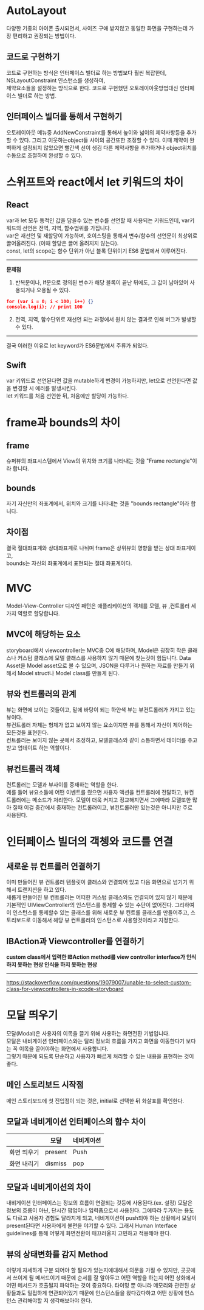# AutoLayout

다양한 기종의 아이폰 출시되면서, 사이즈 구애 받지않고 동일한 화면을 구현하는데 가장 편리하고 권장되는 방법이다.

## 코드로 구현하기

코드로 구현하는 방식은 인터페이스 빌더로 하는 방법보다 훨씬 복잡한데, NSLayoutConstraint 인스턴스를 생성하여,  
제약요소들을 설정하는 방식으로 한다.
코드로 구현했던 오토레이아웃방법대신 인터페이스 빌더로 하는 방법.

## 인터페이스 빌더를 통해서 구현하기

오토레이아웃 메뉴중 AddNewConstraint를 통해서 높이와 넓이의 제약사항등을 추가할 수 있다. 그리고 이웃하는object들 사이의 공간또한 조정할 수 있다.
이때 제약이 완벽하게 설정되지 않았으면 빨간색 선이 생김 다른 제약사항을 추가하거나 object위치를 수동으로 조절하여 완성할 수 있다.

# 스위프트와 react에서 let 키워드의 차이

## React

var과 let 모두 동적인 값을 담을수 있는 변수를 선언할 때 사용되는 키워드인데, var키워드의 선언은 전역, 지역, 함수범위를 가집니다.  
var은 재선언 및 재할당이 가능하며, 호이스팅을 통해서 변수/함수의 선언문이 최상위로 끌어올려진다. (이때 할당은 끌어 올려지지 않는다).  
const, let의 scope는 함수 단위가 아닌 블록 단위이기 ES6 문법에서 이루어진다.

---

**문제점**

1. 반복문이나, If문으로 정의된 변수가 해당 블록이 끝난 뒤에도, 그 값이 남아있어 사용되거나 오용될 수 있다.

```json
for (var i = 0; i < 100; i++) {}
console.log(i); // print 100
```

2. 전역, 지역, 함수단위로 재선언 되는 과정에서 원치 않는 결과로 인해 버그가 발생할 수 있다.

---

결국 이러한 이유로 let keyword가 ES6문법에서 주류가 되었다.

## Swift

var 키워드로 선언된다면 값을 mutable하게 변경이 가능하지만, let으로 선언한다면 값을 변경할 시 에러를 발생시킨다.  
let 키워드를 처음 선언한 뒤, 처음에만 할당이 가능하다.

# frame과 bounds의 차이

## frame

슈퍼뷰의 좌표시스템에서 View의 위치와 크기를 나타내는 것을 "Frame rectangle"이라 합니다.

## bounds

자기 자신만의 좌표계에서, 위치와 크기를 나타내는 것을 "bounds rectangle"이라 합니다.

## 차이점

결국 절대좌표계와 상대좌표계로 나뉘며 frame은 상위뷰의 영향을 받는 상대 좌표계이고,  
bounds는 자신의 좌표계에서 표현되는 절대 좌표계이다.

# MVC

Model-View-Controller 디자인 패턴은 애플리케이션의 객체를 모델, 뷰 ,컨트롤러 세가지 역할로 할당합니다.

## MVC에 해당하는 요소

storyboard에서 viewcontroller는 MVC중 C에 해당하며, Model은 굉장히 작은 클래스나 커스텀 클래스에 모델 클래스를 사용하지 않기 때문에 찾는것이 힘듭니다.
Data Asset을 Model asset으로 볼 수 있으며, JSON을 다루거나 원하는 자료를 만들기 위해서 Model struct나 Model class를 만들게 된다.

## 뷰와 컨트롤러의 관계

뷰는 화면에 보이는 것들이고, 밑에 바탕이 되는 하얀색 뷰는 뷰컨트롤러가 가지고 있는 뷰이다.  
뷰컨트롤러 자체는 형체가 없고 보이지 않는 요소이지만 뷰를 통해서 자신이 제어하는 모든것들 표현한다.  
컨트롤러는 보이지 않는 곳에서 조정하고, 모델클래스와 같이 소통하면서 데이터를 주고받고 업데이트 하는 역할이다.

## 뷰컨트롤러 객체

컨트롤러는 모델과 뷰사이를 중재하는 역할을 한다.  
예를 들어 뷰요소들에 어떤 이벤트를 줬으면 사용자 액션을 컨트롤러에 전달하고, 뷰컨트롤러에는 메소드가 처리한다.
모델이 더욱 커지고 정교해지면서 그에따라 모델또한 많아 질때 이걸 중간에서 중재하는 컨트롤러이고, 뷰컨트롤러만 있는것은 아니지만 주로 사용된다.

# 인터페이스 빌더의 객쳉와 코드를 연결

## 새로운 뷰 컨트롤러 연결하기

이미 만들어진 뷰 컨트롤러 템플릿이 클래스와 연결되어 있고 다음 화면으로 넘기기 위해서 트랜지션을 하고 있다.  
새롭게 만들어진 뷰 컨트롤러는 어떠한 커스텀 클래스와도 연결되어 있지 않기 때문에 기본적인 UIViewController의 인스턴스를 통제할 수 있는 수단이 없어진다. 그리하여 이 인스턴스를 통제할수 있는 클래스를 위해 새로운 뷰 컨트롤 클래스를 만들어주고, 스토리보드로 이동해서 해당 뷰 컨트롤러의 인스턴스로 사용할것이라고 지정한다.

## IBAction과 Viewcontroller를 연결하기

**custom class에서 입력한 IBAction method를 view controller interface가 인식하지 못하는 현상
인식을 하지 못하는 현상**

---

https://stackoverflow.com/questions/19079007/unable-to-select-custom-class-for-viewcontrollers-in-xcode-storyboard

# 모달 띄우기

모달(Modal)은 사용자의 이목을 끌기 위해 사용하는 화면전환 기법입니다.  
모달은 내비게이션 인터페이스와는 달리 정보의 흐름을 가지고 화면을 이동한다기 보다는 꼭 이목을 끌어야하는 화면에서 사용합니다.  
그렇기 때문에 되도록 단순하고 사용자가 빠르게 처리할 수 있는 내용을 표현하는 것이 좋다.

## 메인 스토리보드 시작점

메인 스토리보드에 첫 진입점이 되는 것은, initial로 선택한 뒤 화살표를 확인한다.

## 모달과 네비게이션 인터페이스의 함수 차이

|             | 모달    | 네비게이션 |
| ----------- | ------- | ---------- |
| 화면 띄우기 | present | Push       |
| 화면 내리기 | dismiss | pop        |

## 모달과 네비게이션의 차이

내비게이션 인터페이스는 정보의 흐름이 연결되는 것등에 사용된다.(ex. 설정)
모달은 정보의 흐름이 아닌, 단시간 팝업이나 입력폼으로서 사용된다.
그에따라 두가지는 용도도 다르고 사용자 경험도 달라지게 되고, 네비게이션이 push되야 하는 상황에서 모달이 present된다면 사용자에게 불편을 야기할 수 있다.
그래서 Human Interface guidelines를 통해 어떻게 화면전환이 매끄러울지 고민하고 적용해야 한다.

## 뷰의 상태변화를 감지 Method

이렇게 자세하게 구분 되어야 할 필요가 있는지에대해서 의문을 가질 수 있지만, 곳곳에서 쓰이게 될 메서드이기 때문에 순서를 잘 알아두고 어떤 역할을 하는지 어떤 상화에서 어떤 메서드가 호출될지 파악하는 것이 중요하다.
타이밍 뿐 아니라 메모리와 관련된 상황들과도 밀접하게 연관되어있기 때문에 인스턴스들을 왔다갔다하고 어떤 상황에 인스턴스 관리해야할 지 생각해보아야 한다.
